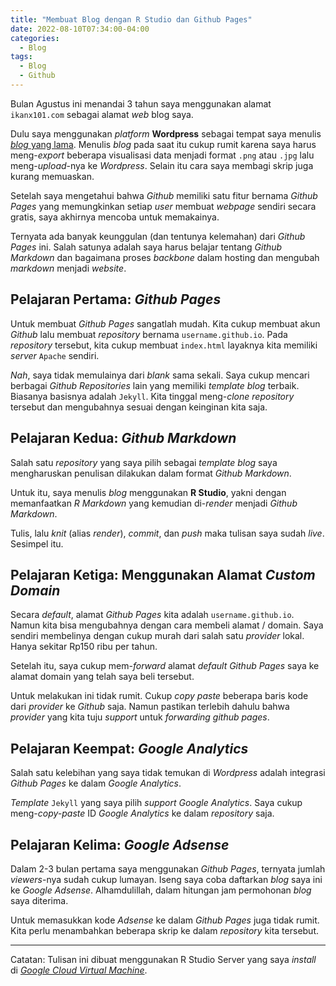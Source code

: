 ```yaml
---
title: "Membuat Blog dengan R Studio dan Github Pages"
date: 2022-08-10T07:34:00-04:00
categories:
  - Blog
tags:
  - Blog
  - Github
---
```


Bulan Agustus ini menandai 3 tahun saya menggunakan alamat
`ikanx101.com` sebagai alamat *web* blog saya.

Dulu saya menggunakan *platform* **Wordpress** sebagai tempat saya
menulis [*blog* yang lama](passingthroughresearcher.wordpress.com).
Menulis *blog* pada saat itu cukup rumit karena saya harus meng-*export*
beberapa visualisasi data menjadi format `.png` atau `.jpg` lalu
meng-*upload*-nya ke *Wordpress*. Selain itu cara saya membagi skrip
juga kurang memuaskan.

Setelah saya mengetahui bahwa *Github* memiliki satu fitur bernama
*Github Pages* yang memungkinkan setiap *user* membuat *webpage* sendiri
secara gratis, saya akhirnya mencoba untuk memakainya.

Ternyata ada banyak keunggulan (dan tentunya kelemahan) dari *Github
Pages* ini. Salah satunya adalah saya harus belajar tentang *Github
Markdown* dan bagaimana proses *backbone* dalam hosting dan mengubah
*markdown* menjadi *website*.

## Pelajaran Pertama: *Github Pages*

Untuk membuat *Github Pages* sangatlah mudah. Kita cukup membuat akun
*Github* lalu membuat *repository* bernama `username.github.io`. Pada
*repository* tersebut, kita cukup membuat `index.html` layaknya kita
memiliki *server* `Apache` sendiri.

*Nah*, saya tidak memulainya dari *blank* sama sekali. Saya cukup
mencari berbagai *Github Repositories* lain yang memiliki *template*
*blog* terbaik. Biasanya basisnya adalah `Jekyll`. Kita tinggal
meng-*clone* *repository* tersebut dan mengubahnya sesuai dengan
keinginan kita saja.

## Pelajaran Kedua: *Github Markdown*

Salah satu *repository* yang saya pilih sebagai *template blog* saya
mengharuskan penulisan dilakukan dalam format *Github Markdown*.

Untuk itu, saya menulis *blog* menggunakan **R Studio**, yakni dengan
memanfaatkan *R Markdown* yang kemudian di-*render* menjadi *Github
Markdown*.

Tulis, lalu *knit* (alias *render*), *commit*, dan *push* maka tulisan
saya sudah *live*. Sesimpel itu.

## Pelajaran Ketiga: Menggunakan Alamat *Custom Domain*

Secara *default*, alamat *Github Pages* kita adalah
`username.github.io`. Namun kita bisa mengubahnya dengan cara membeli
alamat / domain. Saya sendiri membelinya dengan cukup murah dari salah
satu *provider* lokal. Hanya sekitar Rp150 ribu per tahun.

Setelah itu, saya cukup mem-*forward* alamat *default* *Github Pages*
saya ke alamat domain yang telah saya beli tersebut.

Untuk melakukan ini tidak rumit. Cukup *copy paste* beberapa baris kode
dari *provider* ke *Github* saja. Namun pastikan terlebih dahulu bahwa
*provider* yang kita tuju *support* untuk *forwarding github pages*.

## Pelajaran Keempat: *Google Analytics*

Salah satu kelebihan yang saya tidak temukan di *Wordpress* adalah
integrasi *Github Pages* ke dalam *Google Analytics*.

*Template* `Jekyll` yang saya pilih *support* *Google Analytics*. Saya
cukup meng-*copy-paste* ID *Google Analytics* ke dalam *repository*
saja.

## Pelajaran Kelima: *Google Adsense*

Dalam 2-3 bulan pertama saya menggunakan *Github Pages*, ternyata jumlah
*viewers*-nya sudah cukup lumayan. Iseng saya coba daftarkan *blog* saya
ini ke *Google Adsense*. Alhamdulillah, dalam hitungan jam permohonan
*blog* saya diterima.

Untuk memasukkan kode *Adsense* ke dalam *Github Pages* juga tidak
rumit. Kita perlu menambahkan beberapa skrip ke dalam *repository* kita
tersebut.

------------------------------------------------------------------------

Catatan: Tulisan ini dibuat menggunakan R Studio Server yang saya
*install* di [*Google Cloud Virtual
Machine*](https://ikanx101.com/blog/google-rstudio/).
